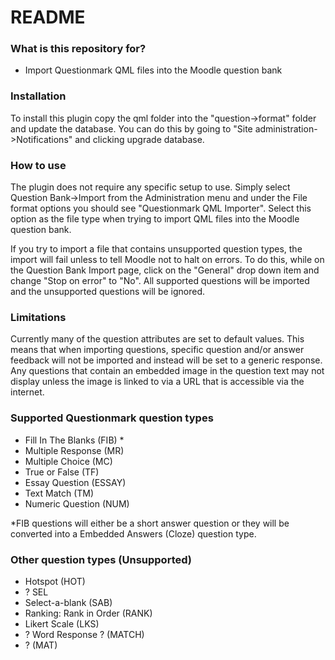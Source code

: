# README #

### What is this repository for? ###

* Import Questionmark QML files into the Moodle question bank

### Installation ###

To install this plugin copy the qml folder into the "question->format" folder and update the database.
You can do this by going to "Site administration->Notifications" and clicking upgrade database.

### How to use ###

The plugin does not require any specific setup to use. Simply select Question Bank->Import from the Administration menu and under the File format options you should see "Questionmark QML Importer".
Select this option as the file type when trying to import QML files into the Moodle question bank.

If you try to import a file that contains unsupported question types, the import will fail unless to tell Moodle not to halt on errors. To do this, while on the Question Bank Import page, click on the
"General" drop down item and change "Stop on error" to "No". All supported questions will be imported and the unsupported questions will be ignored.

### Limitations ###

Currently many of the question attributes are set to default values. This means that when importing questions, specific question and/or answer feedback will not be imported and instead will be set to a generic response.
Any questions that contain an embedded image in the question text may not display unless the image is linked to via a URL that is accessible via the internet.

### Supported Questionmark question types ###

* Fill In The Blanks (FIB) *
* Multiple Response (MR)
* Multiple Choice (MC)
* True or False (TF)
* Essay Question (ESSAY)
* Text Match (TM)
* Numeric Question (NUM)

*FIB questions will either be a short answer question or they will be converted into a Embedded Answers (Cloze) question type.
### Other question types (Unsupported) ###
* Hotspot (HOT)
* ? SEL
* Select-a-blank (SAB)
* Ranking: Rank in Order (RANK)
* Likert Scale (LKS)
* ? Word Response ? (MATCH)
* ? (MAT)